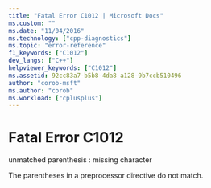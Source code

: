```yaml
---
title: "Fatal Error C1012 | Microsoft Docs"
ms.custom: ""
ms.date: "11/04/2016"
ms.technology: ["cpp-diagnostics"]
ms.topic: "error-reference"
f1_keywords: ["C1012"]
dev_langs: ["C++"]
helpviewer_keywords: ["C1012"]
ms.assetid: 92cc83a7-b5b8-4da8-a128-9b7ccb510496
author: "corob-msft"
ms.author: "corob"
ms.workload: ["cplusplus"]
---
```

# Fatal Error C1012
unmatched parenthesis : missing character  
  
 The parentheses in a preprocessor directive do not match.